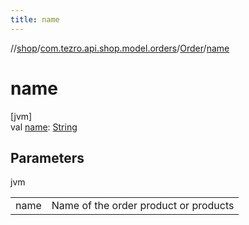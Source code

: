 ```yaml
---
title: name
---
```

//[shop](../../../index.html)/[com.tezro.api.shop.model.orders](../index.html)/[Order](index.html)/[name](name.html)



# name



[jvm]\
val [name](name.html): [String](https://kotlinlang.org/api/latest/jvm/stdlib/kotlin/-string/index.html)



## Parameters


jvm

| | |
|---|---|
| name | Name of the order product or products |





